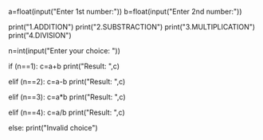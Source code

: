 a=float(input("Enter 1st number:"))
b=float(input("Enter 2nd number:"))

print("1.ADDITION")
print("2.SUBSTRACTION")
print("3.MULTIPLICATION")
print("4.DIVISION")

n=int(input("Enter your choice: "))

if (n==1):
    c=a+b
    print("Result: ",c)

elif (n==2):
    c=a-b
    print("Result: ",c)

elif (n==3):
    c=a*b
    print("Result: ",c)

elif (n==4):
    c=a/b
    print("Result: ",c)

else:
    print("Invalid choice")
